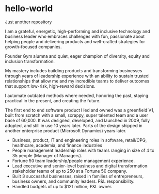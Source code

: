 # hello-world
Just another repository

I am a grateful, energetic, high-performing and inclusive technology and business leader who embraces challenges with fun, passionate about helping people and delivering products and well-crafted strategies for growth-focused companies. 

Founder Gym alumna and quiet, eager champion of diversity, equity and inclusion transformation.

My mastery includes building products and transforming businesses through years of leadership experience with an ability to sustain trusted relationships that allow me and my incredible teams to deliver outcomes that support low-risk, high-reward decisions. 

I automate outdated methods where needed, honoring the past, staying practical in the present, and creating the future.

The first end to end software product I led and owned was a greenfield V1, built from scratch with a small, scrappy, super talented team and a user base of 60,000. 
It was designed, developed, and launched in 2009, fully adopted, and still in use 10 years later. 
Parts of the design shipped in another enterprise product (Microsoft Dynamics) years later.

- Business, product, IT and engineering roles in software, retail/CPG, healthcare, academia, and finance industries
- People management leadership roles with teams ranging in size of 4 to 35 people (Manager of Managers). 
- Fortune 50 team leadership/people management experience.
- Lead executive and senior-level business and digital transformation stakeholder teams of up to 250 at a Fortune 50 company.
- Built 3 successful businesses, raised in families of entrepreneurs, business owners, and community leaders. P&L responsibility.
- Handled budgets of up to $121 million; P&L owner. 

